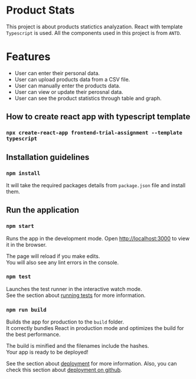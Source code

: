 # Product Stats

This project is about products statictics analyzation. React with template `Typescript` is used. All the components used in this project is from `ANTD`.

# Features
- User can enter their personal data.
- User can upload products data from a CSV file.
- User can manually enter the products data.
- User can view or update their perosnal data.
- User can see the product statistics through table and graph.

## How to create react app with typescript template

### `npx create-react-app frontend-trial-assignment --template typescript`

## Installation guidelines

### `npm install`
It will take the required packages details from `package.json` file and install them.

## Run the application

### `npm start` 
Runs the app in the development mode.
Open [http://localhost:3000](http://localhost:3000) to view it in the browser.

The page will reload if you make edits.\
You will also see any lint errors in the console.

### `npm test`

Launches the test runner in the interactive watch mode.\
See the section about [running tests](https://facebook.github.io/create-react-app/docs/running-tests) for more information.

### `npm run build`

Builds the app for production to the `build` folder.\
It correctly bundles React in production mode and optimizes the build for the best performance.

The build is minified and the filenames include the hashes.\
Your app is ready to be deployed!

See the section about [deployment](https://facebook.github.io/create-react-app/docs/deployment) for more information.
Also, you can check this section about [deployment on github](https://medium.com/@isharamalaviarachchi/how-to-deploy-your-react-app-into-github-pages-b2c96292b18e).
